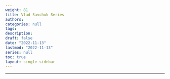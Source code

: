 ```yaml
---
weight: 81
title: Vlad Savchuk Series
authors:
categories: null
tags:
description: 
draft: false
date: "2022-11-13"
lastmod: "2022-11-13"
series: null
toc: true
layout: single-sidebar
---
```



<!--more-->
---


